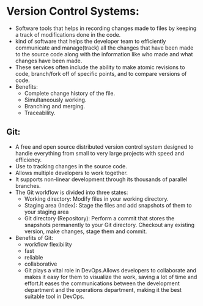 # Version Control Systems:
- Software tools that helps in recording changes made to files by keeping a track of modifications done in the code.
- kind of software that helps the developer team to efficiently communicate and manage(track) all the changes that have been made to the source code along with the information like who made and what changes have been made.
- These services often include the ability to make atomic revisions to code, branch/fork off of specific points, and to compare versions of code.
- Benefits:
    - Complete change history of the file.
    - Simultaneously working.
    - Branching and merging.
    - Traceability.
## Git:
- A free and open source distributed version control system designed to handle everything from small to very large projects with speed and efficiency.
- Use to tracking changes in the source code.
- Allows multiple developers to work together.
- It supports non-linear development through its thousands of parallel branches.
- The Git workflow is divided into three states:
    - Working directory: Modify files in your working directory.
    - Staging area (Index): Stage the files and add snapshots of them to your staging area
    - Git directory (Repository): Perform a commit that stores the snapshots permanently to your Git directory. Checkout any existing version, make changes, stage them and commit.
- Benefits of Git:
    - workflow flexibility 
    - fast 
    - reliable 
    - collaborative 
    - Git plays a vital role in DevOps.Allows developers to collaborate and makes it easy for them to visualize the work, saving a lot of time and effort.It eases the communications between the development department and the operations department, making it the best suitable tool in DevOps.
